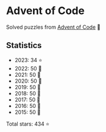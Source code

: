 # Advent of Code

Solved puzzles from [Advent of Code](https://adventofcode.com) :christmas_tree:

## Statistics

- 2023: 34 :star:
- 2022: 50 :star2:
- 2021: 50 :star2:
- 2020: 50 :star2:
- 2019: 50 :star2:
- 2018: 50 :star2:
- 2017: 50 :star2:
- 2016: 50 :star2:
- 2015: 50 :star2:

Total stars: 434 :star:

